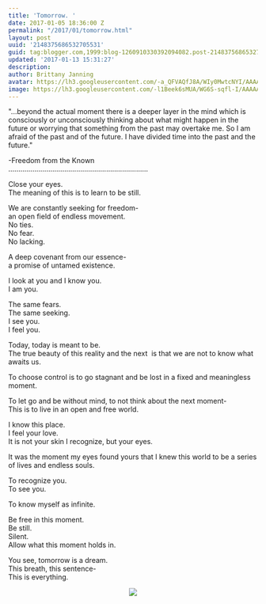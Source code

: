 ```yaml
---
title: 'Tomorrow. '
date: 2017-01-05 18:36:00 Z
permalink: "/2017/01/tomorrow.html"
layout: post
uuid: '2148375686532705531'
guid: tag:blogger.com,1999:blog-1260910330392094082.post-2148375686532705531
updated: '2017-01-13 15:31:27'
description: 
author: Brittany Janning
avatar: https://lh3.googleusercontent.com/-a_QFVAQfJ8A/WIy0MwtcNYI/AAAAAAAAAYU/MjTQjocbF6Q/s640/IMG_20170126_093835_269.jpg
image: https://lh3.googleusercontent.com/-l1Beek6sMUA/WG6S-sqfl-I/AAAAAAAAAWY/p-7ujYK5ESk/s640/20161124_121352.jpg
---
```


<div class="css-full-post-content js-full-post-content">
<p dir="ltr">"...beyond the actual moment there is a deeper layer in the mind which is consciously or unconsciously thinking about what might happen in the future or worrying that something from the past may overtake me. So I am afraid of the past and of the future. I have divided time into the past and the future."</p><p dir="ltr">-Freedom from the Known <br>......................................................................</p><p dir="ltr">Close your eyes. <br>The meaning of this is to learn to be still.</p><p dir="ltr">We are constantly seeking for freedom- <br>an open field of endless movement. <br>No ties.<br>No fear.<br>No lacking.</p><p dir="ltr">A deep covenant from our essence- <br>a promise of untamed existence. </p><p dir="ltr">I look at you and I know you. <br>I am you.</p><p dir="ltr">The same fears.<br>The same seeking.<br>I see you. <br>I feel you.</p><p dir="ltr">Today, today is meant to be.<br>The true beauty of this reality and the next&nbsp; is that we are not to know what awaits us.</p><p dir="ltr">To choose control is to go stagnant and be lost in a fixed and meaningless moment. </p><p dir="ltr">To let go and be without mind, to not think about the next moment-<br>This is to live in an open and free world.</p><p dir="ltr">I know this place.<br>I feel your love. <br>It is not your skin I recognize, but your eyes.</p><p dir="ltr">It was the moment my eyes found yours that I knew this world to be a series of lives and endless souls. </p><p dir="ltr">To recognize you.<br>To see you.</p><p dir="ltr">To know myself as infinite.</p><p dir="ltr">Be free in this moment. <br>Be still.<br>Silent.<br>Allow what this moment holds in.</p><p dir="ltr">You see, tomorrow is a dream. <br>This breath, this sentence-<br>This is everything. </p><div class="separator" style="clear: both; text-align: center;"> <a href="https://lh3.googleusercontent.com/-l1Beek6sMUA/WG6S-sqfl-I/AAAAAAAAAWY/p-7ujYK5ESk/s1600/20161124_121352.jpg" imageanchor="1" style="margin-left: 1em; margin-right: 1em;"> <img border="0" src="https://lh3.googleusercontent.com/-l1Beek6sMUA/WG6S-sqfl-I/AAAAAAAAAWY/p-7ujYK5ESk/s640/20161124_121352.jpg"> </a> </div>
</div>
